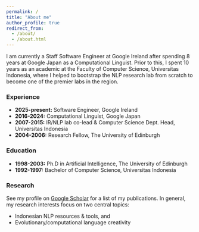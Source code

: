 ```yaml
---
permalink: /
title: "About me"
author_profile: true
redirect_from: 
  - /about/
  - /about.html
---
```


I am currently a Staff Software Engineer at Google Ireland after spending 8 years at Google Japan as a Computational Linguist. Prior to this, I spent 10 years as an academic at the Faculty of Computer Science, Universitas Indonesia, where I helped to bootstrap the NLP research lab from scratch to become one of the premier labs in the region.

### Experience

* **2025-present:** Software Engineer, Google Ireland
* **2016-2024:** Computational Linguist, Google Japan
* **2007-2015:** IR/NLP lab co-lead & Computer Science Dept. Head, Universitas Indonesia
* **2004-2006:** Research Fellow, The University of Edinburgh

### Education

* **1998-2003:** Ph.D in Artificial Intelligence, The University of Edinburgh
* **1992-1997:** Bachelor of Computer Science, Universitas Indonesia

### Research
 
See my profile on [Google Scholar](https://scholar.google.com/citations?user=ZAIPPZgAAAAJ) for a list of my publications. In general, my research interests focus on two central topics:
* Indonesian NLP resources & tools, and
* Evolutionary/computational language creativity
